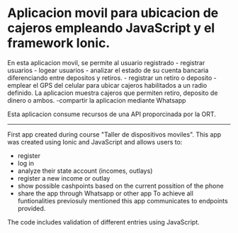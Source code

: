 # Aplicacion movil para ubicacion de cajeros empleando JavaScript y el framework Ionic.

En esta aplicacion movil, se permite al usuario registrado
    - registrar usuarios
    - logear usuarios
    - analizar el estado de su cuenta bancaria diferenciando entre depositos y retiros.
    - registrar un retiro o deposito
    - emplear el GPS del celular para ubicar cajeros habilitados a un radio definido. La aplicacion muestra cajeros que permiten retiro, deposito de dinero o ambos.
    -compartir la aplicacion mediante Whatsapp
    
Esta aplicacion consume recursos de una API proporcinada por la ORT.

------------------------------------------------------------------------------------------------------------------------------------------------------------------

First app created during course "Taller de dispositivos moviles". This app was created using Ionic and JavaScript and allows users to:
- register
- log in
- analyze their state account (incomes, outlays)
- register a new income or outlay
- show possible cashpoints based on the current possition of the phone
- share the app through Whatsapp or other app
To achieve all funtionalities previosuly mentioned this app communicates to endpoints provided. 

The code includes validation of different entries using JavaScript.
